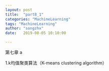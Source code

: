 ```yaml
---
layout: post
title:  "part8_1"
categories: "MachineLearning"
tags: "MachineLearning"
author: "songzhx"
date:   2019-08-05 10:10:00

---
```


第七章 a

1.k均值聚类算法（K-means clustering algorithm）























